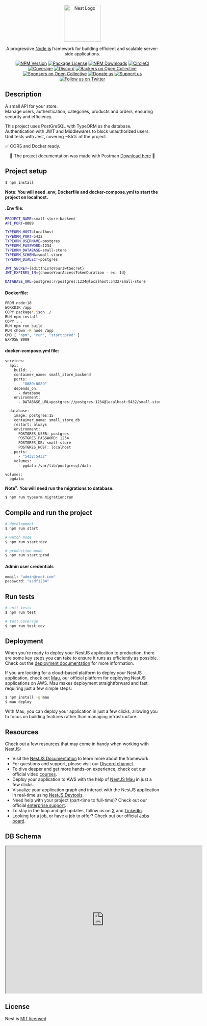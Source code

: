 <p align="center">
  <a href="http://nestjs.com/" target="blank"><img src="https://nestjs.com/img/logo-small.svg" width="120" alt="Nest Logo" /></a>
</p>

[circleci-image]: https://img.shields.io/circleci/build/github/nestjs/nest/master?token=abc123def456
[circleci-url]: https://circleci.com/gh/nestjs/nest

  <p align="center">A progressive <a href="http://nodejs.org" target="_blank">Node.js</a> framework for building efficient and scalable server-side applications.</p>
    <p align="center">
<a href="https://www.npmjs.com/~nestjscore" target="_blank"><img src="https://img.shields.io/npm/v/@nestjs/core.svg" alt="NPM Version" /></a>
<a href="https://www.npmjs.com/~nestjscore" target="_blank"><img src="https://img.shields.io/npm/l/@nestjs/core.svg" alt="Package License" /></a>
<a href="https://www.npmjs.com/~nestjscore" target="_blank"><img src="https://img.shields.io/npm/dm/@nestjs/common.svg" alt="NPM Downloads" /></a>
<a href="https://circleci.com/gh/nestjs/nest" target="_blank"><img src="https://img.shields.io/circleci/build/github/nestjs/nest/master" alt="CircleCI" /></a>
<a href="https://coveralls.io/github/nestjs/nest?branch=master" target="_blank"><img src="https://coveralls.io/repos/github/nestjs/nest/badge.svg?branch=master#9" alt="Coverage" /></a>
<a href="https://discord.gg/G7Qnnhy" target="_blank"><img src="https://img.shields.io/badge/discord-online-brightgreen.svg" alt="Discord"/></a>
<a href="https://opencollective.com/nest#backer" target="_blank"><img src="https://opencollective.com/nest/backers/badge.svg" alt="Backers on Open Collective" /></a>
<a href="https://opencollective.com/nest#sponsor" target="_blank"><img src="https://opencollective.com/nest/sponsors/badge.svg" alt="Sponsors on Open Collective" /></a>
  <a href="https://paypal.me/kamilmysliwiec" target="_blank"><img src="https://img.shields.io/badge/Donate-PayPal-ff3f59.svg" alt="Donate us"/></a>
    <a href="https://opencollective.com/nest#sponsor"  target="_blank"><img src="https://img.shields.io/badge/Support%20us-Open%20Collective-41B883.svg" alt="Support us"></a>
  <a href="https://twitter.com/nestframework" target="_blank"><img src="https://img.shields.io/twitter/follow/nestframework.svg?style=social&label=Follow" alt="Follow us on Twitter"></a>
</p>
  <!--[![Backers on Open Collective](https://opencollective.com/nest/backers/badge.svg)](https://opencollective.com/nest#backer)
  [![Sponsors on Open Collective](https://opencollective.com/nest/sponsors/badge.svg)](https://opencollective.com/nest#sponsor)-->

## Description

A small API for your store. <br>
Manage users, authentication, categories, products and orders, ensuring security and efficiency. <p>

This project uses PostGreSQL with TypeORM as the database. <br>
Authentication with JWT and Middlewares to block unauthorized users. <br>
Unit tests with Jest, covering ~85% of the project. <p>

✅ CORS and Docker ready. <br>

<p align="center">📄 The project documentation was made with Postman <a href="https://drive.google.com/file/d/1x3VRfHDjPMncVmn66s8gdHYUfiZOG8wi/view?usp=drive_link" target="_blank">Download here</a> 📄</p>

## Project setup

```bash
$ npm install
```
__Note: You will need .env, Dockerfile and docker-compose.yml to start the project on localhost.__ <br>
#### .Env file:
```bash
PROJECT_NAME=small-store-backend
API_PORT=8089

TYPEORM_HOST=localhost
TYPEORM_PORT=5432
TYPEORM_USERNAME=postgres
TYPEORM_PASSWORD=1234
TYPEORM_DATABASE=small-store
TYPEORM_SCHEMA=small-store
TYPEORM_DIALECT=postgres

JWT_SECRET={editThisToYourJwtSecret}
JWT_EXPIRES_IN={chooseYourAccessTokenDuration - ex: 1d}

DATABASE_URL=postgres://postgres:1234@localhost:5432/small-store

```

#### Dockerfile:
```bash
FROM node:18
WORKDIR /app
COPY package*.json ./
RUN npm install
COPY . .
RUN npm run build
RUN chown -R node /app
CMD [ "npm", "run", "start:prod" ]
EXPOSE 8089
```

#### docker-compose.yml file:
```bash
services:
  api:
    build: .
    container_name: small_store_backend
    ports:
      - "8089:8089"
    depends_on:
      - database
    environment:
      - DATABASE_URL=postgres://postgres:1234@localhost:5432/small-store

  database:
    image: postgres:15
    container_name: small_store_db
    restart: always
    environment:
      POSTGRES_USER: postgres
      POSTGRES_PASSWORD: 1234
      POSTGRES_DB: small-store
      POSTGRES_HOST: localhost
    ports:
      - "5432:5432"
    volumes:
      - pgdata:/var/lib/postgresql/data

volumes:
  pgdata:
```

__Note²: You will need run the migrations to database.__ <br>
```bash
$ npm run typeorm migration:run
```


## Compile and run the project

```bash
# development
$ npm run start

# watch mode
$ npm run start:dev

# production mode
$ npm run start:prod
```


#### Admin user credentials
```bash
email: "admin@root.com"
password: "asdf1234"
```


## Run tests

```bash
# unit tests
$ npm run test

# test coverage
$ npm run test:cov
```

## Deployment

When you're ready to deploy your NestJS application to production, there are some key steps you can take to ensure it runs as efficiently as possible. Check out the [deployment documentation](https://docs.nestjs.com/deployment) for more information.

If you are looking for a cloud-based platform to deploy your NestJS application, check out [Mau](https://mau.nestjs.com), our official platform for deploying NestJS applications on AWS. Mau makes deployment straightforward and fast, requiring just a few simple steps:

```bash
$ npm install -g mau
$ mau deploy
```

With Mau, you can deploy your application in just a few clicks, allowing you to focus on building features rather than managing infrastructure.

## Resources

Check out a few resources that may come in handy when working with NestJS:

- Visit the [NestJS Documentation](https://docs.nestjs.com) to learn more about the framework.
- For questions and support, please visit our [Discord channel](https://discord.gg/G7Qnnhy).
- To dive deeper and get more hands-on experience, check out our official video [courses](https://courses.nestjs.com/).
- Deploy your application to AWS with the help of [NestJS Mau](https://mau.nestjs.com) in just a few clicks.
- Visualize your application graph and interact with the NestJS application in real-time using [NestJS Devtools](https://devtools.nestjs.com).
- Need help with your project (part-time to full-time)? Check out our official [enterprise support](https://enterprise.nestjs.com).
- To stay in the loop and get updates, follow us on [X](https://x.com/nestframework) and [LinkedIn](https://linkedin.com/company/nestjs).
- Looking for a job, or have a job to offer? Check out our official [Jobs board](https://jobs.nestjs.com).

## DB Schema
<p align="center">
  <!-- <a href="https://drive.google.com/file/d/1WJwsKXie1hJVvWIbZ8owBxAJTLUriJmq/view?usp=drive_link" target="blank"><img src="https://drive.google.com/file/d/1WJwsKXie1hJVvWIbZ8owBxAJTLUriJmq/preview" width="640" height="480" allow="autoplay" alt="schema" /></a> -->
  <iframe src="https://drive.google.com/file/d/1WJwsKXie1hJVvWIbZ8owBxAJTLUriJmq/preview" width="640" height="480" allow="autoplay"></iframe>
</p>

## License

Nest is [MIT licensed](https://github.com/nestjs/nest/blob/master/LICENSE).

